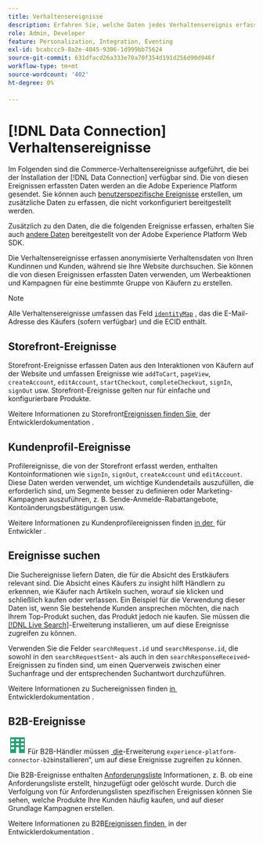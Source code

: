 ```yaml
---
title: Verhaltensereignisse
description: Erfahren Sie, welche Daten jedes Verhaltensereignis erfasst.
role: Admin, Developer
feature: Personalization, Integration, Eventing
exl-id: bcabccc9-8a2e-4045-9306-1d999bb75624
source-git-commit: 631dfacd26a333e70a70f354d191d256d90d946f
workflow-type: tm+mt
source-wordcount: '402'
ht-degree: 0%

---
```


# [!DNL Data Connection] Verhaltensereignisse

Im Folgenden sind die Commerce-Verhaltensereignisse aufgeführt, die bei der Installation der [!DNL Data Connection] verfügbar sind. Die von diesen Ereignissen erfassten Daten werden an die Adobe Experience Platform gesendet. Sie können auch [benutzerspezifische Ereignisse](custom-events.md) erstellen, um zusätzliche Daten zu erfassen, die nicht vorkonfiguriert bereitgestellt werden.

Zusätzlich zu den Daten, die die folgenden Ereignisse erfassen, erhalten Sie auch [andere Daten](https://experienceleague.adobe.com/docs/experience-platform/edge/data-collection/automatic-information.html?lang=de) bereitgestellt von der Adobe Experience Platform Web SDK.

Die Verhaltensereignisse erfassen anonymisierte Verhaltensdaten von Ihren Kundinnen und Kunden, während sie Ihre Website durchsuchen. Sie können die von diesen Ereignissen erfassten Daten verwenden, um Werbeaktionen und Kampagnen für eine bestimmte Gruppe von Käufern zu erstellen.

>[!NOTE]
>
>Alle Verhaltensereignisse umfassen das Feld [`identityMap`](https://experienceleague.adobe.com/docs/experience-platform/xdm/field-groups/profile/identitymap.html?lang=de) , das die E-Mail-Adresse des Käufers (sofern verfügbar) und die ECID enthält.

## Storefront-Ereignisse

Storefront-Ereignisse erfassen Daten aus den Interaktionen von Käufern auf der Website und umfassen Ereignisse wie `addToCart`, `pageView`, `createAccount`, `editAccount`, `startCheckout`, `completeCheckout`, `signIn`, `signOut` usw. Storefront-Ereignisse gelten nur für einfache und konfigurierbare Produkte.

Weitere Informationen zu Storefront[Ereignissen finden Sie &#x200B;](https://developer.adobe.com/commerce/services/shared-services/storefront-events/#data-connection) der Entwicklerdokumentation .

## Kundenprofil-Ereignisse

Profilereignisse, die von der Storefront erfasst werden, enthalten Kontoinformationen wie `signIn`, `signOut`, `createAccount` und `editAccount`. Diese Daten werden verwendet, um wichtige Kundendetails auszufüllen, die erforderlich sind, um Segmente besser zu definieren oder Marketing-Kampagnen auszuführen, z. B. Sende-Anmelde-Rabattangebote, Kontoänderungsbestätigungen usw.

Weitere Informationen zu Kundenprofilereignissen finden [&#x200B; in der &#x200B;](https://developer.adobe.com/commerce/services/shared-services/storefront-events/#data-connection) für Entwickler .

## Ereignisse suchen

Die Suchereignisse liefern Daten, die für die Absicht des Erstkäufers relevant sind. Die Absicht eines Käufers zu insight hilft Händlern zu erkennen, wie Käufer nach Artikeln suchen, worauf sie klicken und schließlich kaufen oder verlassen. Ein Beispiel für die Verwendung dieser Daten ist, wenn Sie bestehende Kunden ansprechen möchten, die nach Ihrem Top-Produkt suchen, das Produkt jedoch nie kaufen. Sie müssen die [[!DNL Live Search]](../live-search/install.md)-Erweiterung installieren, um auf diese Ereignisse zugreifen zu können.

Verwenden Sie die Felder `searchRequest.id` und `searchResponse.id`, die sowohl in den `searchRequestSent`- als auch in den `searchResponseReceived`-Ereignissen zu finden sind, um einen Querverweis zwischen einer Suchanfrage und der entsprechenden Suchantwort durchzuführen.

Weitere Informationen zu Suchereignissen finden [&#x200B; in &#x200B;](https://developer.adobe.com/commerce/services/shared-services/storefront-events/#data-connection) Entwicklerdokumentation .

## B2B-Ereignisse

![B2B für Adobe Commerce](../assets/b2b.svg) Für B2B-Händler müssen [&#x200B; die &#x200B;](install.md#install-the-b2b-extension)-Erweiterung `experience-platform-connector-b2b`installieren“, um auf diese Ereignisse zugreifen zu können.

Die B2B-Ereignisse enthalten [Anforderungsliste](https://experienceleague.adobe.com/docs/commerce-admin/b2b/requisition-lists/requisition-lists.html?lang=de) Informationen, z. B. ob eine Anforderungsliste erstellt, hinzugefügt oder gelöscht wurde. Durch die Verfolgung von für Anforderungslisten spezifischen Ereignissen können Sie sehen, welche Produkte Ihre Kunden häufig kaufen, und auf dieser Grundlage Kampagnen erstellen.

Weitere Informationen zu B2B[Ereignissen finden &#x200B;](https://developer.adobe.com/commerce/services/shared-services/storefront-events/#data-connection) in der Entwicklerdokumentation .
